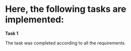 # Here, the following tasks are implemented:


**Task 1**

The task was completed according to all the requirements.
